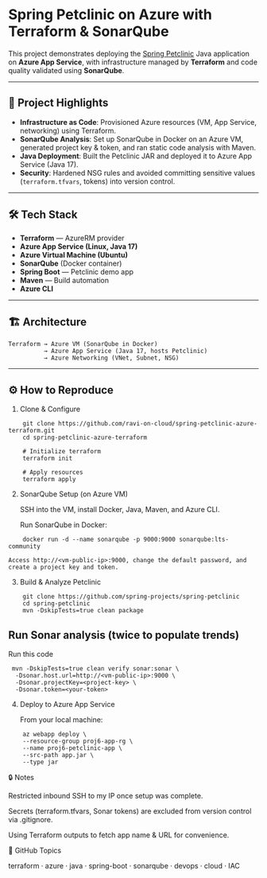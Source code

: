 # Spring Petclinic on Azure with Terraform & SonarQube

This project demonstrates deploying the [Spring Petclinic](https://github.com/spring-projects/spring-petclinic) Java application on **Azure App Service**, with infrastructure managed by **Terraform** and code quality validated using **SonarQube**.

---

## 🚀 Project Highlights
- **Infrastructure as Code**: Provisioned Azure resources (VM, App Service, networking) using Terraform.
- **SonarQube Analysis**: Set up SonarQube in Docker on an Azure VM, generated project key & token, and ran static code analysis with Maven.
- **Java Deployment**: Built the Petclinic JAR and deployed it to Azure App Service (Java 17).
- **Security**: Hardened NSG rules and avoided committing sensitive values (`terraform.tfvars`, tokens) into version control.

---

## 🛠️ Tech Stack
- **Terraform** — AzureRM provider
- **Azure App Service (Linux, Java 17)**
- **Azure Virtual Machine (Ubuntu)**
- **SonarQube** (Docker container)
- **Spring Boot** — Petclinic demo app
- **Maven** — Build automation
- **Azure CLI**

---

## 🏗️ Architecture
```plaintext
Terraform → Azure VM (SonarQube in Docker)
          → Azure App Service (Java 17, hosts Petclinic)
          → Azure Networking (VNet, Subnet, NSG)

```
----

## ⚙️ How to Reproduce

1. Clone & Configure
```plaintext
    git clone https://github.com/ravi-on-cloud/spring-petclinic-azure-terraform.git
    cd spring-petclinic-azure-terraform

    # Initialize terraform
    terraform init

    # Apply resources
    terraform apply
```

2. SonarQube Setup (on Azure VM)

    SSH into the VM, install Docker, Java, Maven, and Azure CLI.

    Run SonarQube in Docker:
```
    docker run -d --name sonarqube -p 9000:9000 sonarqube:lts-community
```

    Access http://<vm-public-ip>:9000, change the default password, and create a project key and token.

3. Build & Analyze Petclinic
```
    git clone https://github.com/spring-projects/spring-petclinic
    cd spring-petclinic
    mvn -DskipTests=true clean package
```

## Run Sonar analysis (twice to populate trends)
Run this code
```
 mvn -DskipTests=true clean verify sonar:sonar \
  -Dsonar.host.url=http://<vm-public-ip>:9000 \
  -Dsonar.projectKey=<project-key> \
  -Dsonar.token=<your-token>
```

4. Deploy to Azure App Service

    From your local machine:
```
    az webapp deploy \
    --resource-group proj6-app-rg \
    --name proj6-petclinic-app \
    --src-path app.jar \
    --type jar
```

🔒 Notes

Restricted inbound SSH to my IP once setup was complete.

Secrets (terraform.tfvars, Sonar tokens) are excluded from version control via .gitignore.

Using Terraform outputs to fetch app name & URL for convenience.

📌 GitHub Topics

terraform · azure · java · spring-boot · sonarqube · devops · cloud · IAC

